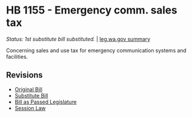 # HB 1155 - Emergency comm. sales tax
*Status: 1st substitute bill substituted.* | [leg.wa.gov summary](https://app.leg.wa.gov/billsummary?BillNumber=1155&Year=2021)

Concerning sales and use tax for emergency communication systems and facilities.

## Revisions
* [Original Bill](1/)
* [Substitute Bill](S/)
* [Bill as Passed Legislature](S.PL/)
* [Session Law](S.SL/)